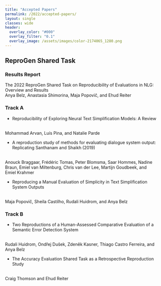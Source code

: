 ```yaml
---
title: "Accepted Papers"
permalink: /2022/accepted-papers/
layout: single
classes: wide
header:
  overlay_color: "#000"
  overlay_filter: "0.1"
  overlay_image: /assets/images/color-2174065_1280.png
---
```


## ReproGen Shared Task 

### Results Report

The 2022 ReproGen Shared Task on Reproducibility of Evaluations in NLG: Overview and Results
<br />
Anya Belz, Anastasia Shimorina, Maja Popovič, and Ehud Reiter

### Track A

* Reproducibility of Exploring Neural Text Simplification Models: A Review
<br />
Mohammad Arvan, Luís Pina, and Natalie Parde

* A reproduction study of methods for evaluating dialogue system output: Replicating Santhanam and Shaikh (2019)
<br />
Anouck Braggaar, Frédéric Tomas, Peter Blomsma, Saar Hommes, Nadine Braun, Emiel van Miltenburg, Chris van der Lee, Martijn Goudbeek, and Emiel Krahmer

*  Reproducing a Manual Evaluation of Simplicity in Text Simplification System Outputs
<br />
Maja Popovič, Sheila Castilho, Rudali Huidrom, and Anya Belz


### Track B

* Two Reproductions of a Human-Assessed Comparative Evaluation of a Semantic Error Detection System
<br />
Rudali Huidrom, Ondřej Dušek, Zdeněk Kasner, Thiago Castro Ferreira, and Anya Belz

* The Accuracy Evaluation Shared Task as a Retrospective Reproduction Study
<br />
Craig Thomson and Ehud Reiter

